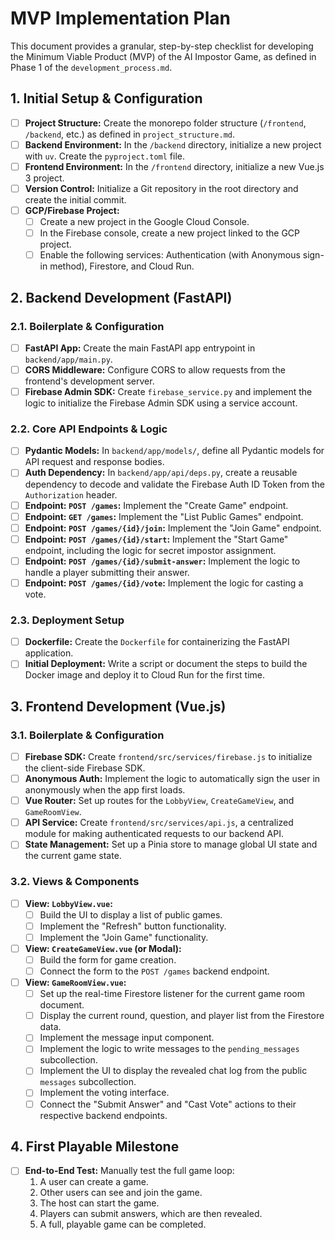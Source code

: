 # MVP Implementation Plan

This document provides a granular, step-by-step checklist for developing the Minimum Viable Product (MVP) of the AI Impostor Game, as defined in Phase 1 of the `development_process.md`.

## 1. Initial Setup & Configuration

- [ ] **Project Structure:** Create the monorepo folder structure (`/frontend`, `/backend`, etc.) as defined in `project_structure.md`.
- [ ] **Backend Environment:** In the `/backend` directory, initialize a new project with `uv`. Create the `pyproject.toml` file.
- [ ] **Frontend Environment:** In the `/frontend` directory, initialize a new Vue.js 3 project.
- [ ] **Version Control:** Initialize a Git repository in the root directory and create the initial commit.
- [ ] **GCP/Firebase Project:**
    - [ ] Create a new project in the Google Cloud Console.
    - [ ] In the Firebase console, create a new project linked to the GCP project.
    - [ ] Enable the following services: Authentication (with Anonymous sign-in method), Firestore, and Cloud Run.

## 2. Backend Development (FastAPI)

### 2.1. Boilerplate & Configuration
- [ ] **FastAPI App:** Create the main FastAPI app entrypoint in `backend/app/main.py`.
- [ ] **CORS Middleware:** Configure CORS to allow requests from the frontend's development server.
- [ ] **Firebase Admin SDK:** Create `firebase_service.py` and implement the logic to initialize the Firebase Admin SDK using a service account.

### 2.2. Core API Endpoints & Logic
- [ ] **Pydantic Models:** In `backend/app/models/`, define all Pydantic models for API request and response bodies.
- [ ] **Auth Dependency:** In `backend/app/api/deps.py`, create a reusable dependency to decode and validate the Firebase Auth ID Token from the `Authorization` header.
- [ ] **Endpoint: `POST /games`:** Implement the "Create Game" endpoint.
- [ ] **Endpoint: `GET /games`:** Implement the "List Public Games" endpoint.
- [ ] **Endpoint: `POST /games/{id}/join`:** Implement the "Join Game" endpoint.
- [ ] **Endpoint: `POST /games/{id}/start`:** Implement the "Start Game" endpoint, including the logic for secret impostor assignment.
- [ ] **Endpoint: `POST /games/{id}/submit-answer`:** Implement the logic to handle a player submitting their answer.
- [ ] **Endpoint: `POST /games/{id}/vote`:** Implement the logic for casting a vote.

### 2.3. Deployment Setup
- [ ] **Dockerfile:** Create the `Dockerfile` for containerizing the FastAPI application.
- [ ] **Initial Deployment:** Write a script or document the steps to build the Docker image and deploy it to Cloud Run for the first time.

## 3. Frontend Development (Vue.js)

### 3.1. Boilerplate & Configuration
- [ ] **Firebase SDK:** Create `frontend/src/services/firebase.js` to initialize the client-side Firebase SDK.
- [ ] **Anonymous Auth:** Implement the logic to automatically sign the user in anonymously when the app first loads.
- [ ] **Vue Router:** Set up routes for the `LobbyView`, `CreateGameView`, and `GameRoomView`.
- [ ] **API Service:** Create `frontend/src/services/api.js`, a centralized module for making authenticated requests to our backend API.
- [ ] **State Management:** Set up a Pinia store to manage global UI state and the current game state.

### 3.2. Views & Components
- [ ] **View: `LobbyView.vue`:**
    - [ ] Build the UI to display a list of public games.
    - [ ] Implement the "Refresh" button functionality.
    - [ ] Implement the "Join Game" functionality.
- [ ] **View: `CreateGameView.vue` (or Modal):**
    - [ ] Build the form for game creation.
    - [ ] Connect the form to the `POST /games` backend endpoint.
- [ ] **View: `GameRoomView.vue`:**
    - [ ] Set up the real-time Firestore listener for the current game room document.
    - [ ] Display the current round, question, and player list from the Firestore data.
    - [ ] Implement the message input component.
    - [ ] Implement the logic to write messages to the `pending_messages` subcollection.
    - [ ] Implement the UI to display the revealed chat log from the public `messages` subcollection.
    - [ ] Implement the voting interface.
    - [ ] Connect the "Submit Answer" and "Cast Vote" actions to their respective backend endpoints.

## 4. First Playable Milestone

- [ ] **End-to-End Test:** Manually test the full game loop:
    1. A user can create a game.
    2. Other users can see and join the game.
    3. The host can start the game.
    4. Players can submit answers, which are then revealed.
    5. A full, playable game can be completed.
